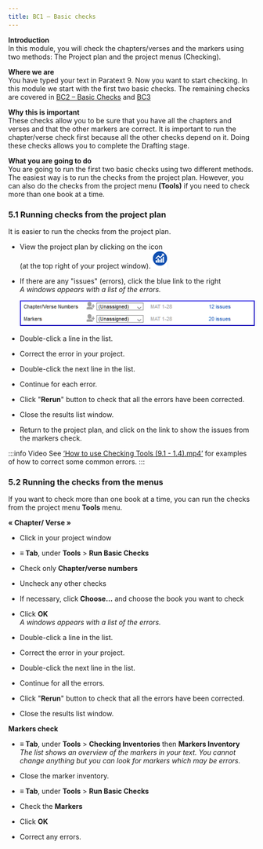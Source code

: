 ```yaml
---
title: BC1 – Basic checks
---
```

**Introduction**  
In this module, you will check the chapters/verses and the markers using two methods: The Project plan and the project menus (Checking).

**Where we are**  
You have typed your text in Paratext 9. Now you want to start checking. In this module we start with the first two basic checks. The remaining checks are covered in [BC2 – Basic Checks](../03-Stage-2/12.BC2.md) and [BC3](../04-Stage-3/19.BC3.md)

**Why this is important**  
These checks allow you to be sure that you have all the chapters and verses and that the other markers are correct. It is important to run the chapter/verse check first because all the other checks depend on it. Doing these checks allows you to complete the Drafting stage.

**What you are going to do**  
You are going to run the first two basic checks using two different methods. The easiest way is to run the checks from the project plan. However, you can also do the checks from the project menu **(Tools)** if you need to check more than one book at a time.

### 5.1 Running checks from the project plan

It is easier to run the checks from the project plan.

-   View the project plan by clicking on the icon  
    (at the top right of your project window).![](../media/4b0b6eb237606727f105a01beffe64c2.png)

-   If there are any "issues" (errors), click the blue link to the right  
    *A windows appears with a list of the errors.*

    ![](../media/9b0bc6de6491c34d3e3dea878411ac11.png)


-   Double-click a line in the list.
-   Correct the error in your project.
-   Double-click the next line in the list.
-   Continue for each error.
-   Click "**Rerun**" button to check that all the errors have been corrected.
-   Close the results list window.
-   Return to the project plan, and click on the link to show the issues from the markers check.

:::info Video
See [‘How to use Checking Tools (9.1 - 1.4).mp4’](https://vimeo.com/461361122) for examples of how to correct some common errors.
:::

### 5.2 Running the checks from the menus

If you want to check more than one book at a time, you can run the checks from the project menu **Tools** menu.

**« Chapter/ Verse »**  
-   Click in your project window
-   **≡ Tab**, under **Tools** \> **Run Basic Checks**
-   Check only **Chapter/verse numbers**
-   Uncheck any other checks
-   If necessary, click **Choose…** and choose the book you want to check
-   Click **OK**  
    *A windows appears with a list of the errors.*

    

-   Double-click a line in the list.
-   Correct the error in your project.
-   Double-click the next line in the list.
-   Continue for all the errors.
-   Click "**Rerun**" button to check that all the errors have been corrected.
-   Close the results list window.

**Markers check**  
-   **≡ Tab**, under **Tools** \> **Checking Inventories** then **Markers Inventory**  
    *The list shows an overview of the markers in your text. You cannot change anything but you can look for markers which may be errors.*

-   Close the marker inventory.
-   **≡ Tab**, under **Tools** \> **Run Basic Checks**
-   Check the **Markers**
-   Click **OK**
-   Correct any errors.
